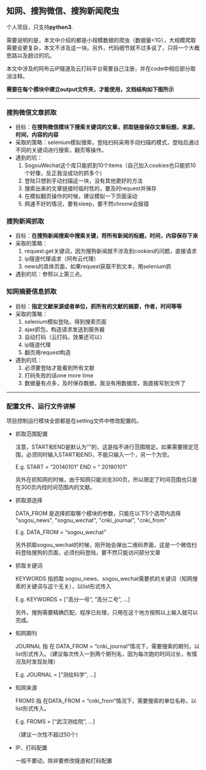 ## 知网、搜狗微信、搜狗新闻爬虫

个人项目，只支持**python3**.

需要说明的是，本文中介绍的都是小规模数据的爬虫（数据量<1G），大规模爬取需要会更复杂，本文不涉及这一块。另外，代码细节就不过多说了，只将一个大概思路以及趟过的坑。

本文中涉及的阿布云IP隧道及云打码平台需要自己注册，并在code中相应部分取消注释。

**需要在每个模块中建立output文件夹，才能使用，文档结构如下图所示**


---
### 搜狗微信文章抓取
- 目标：**在搜狗微信模块下搜索关键词的文章，抓取链接保存文章标题，来源，时间，内容的内容**
- 采取的策略：selenium模拟搜索，登陆扫码采用手动扫描的模式，登陆后通过不同的关键词进行搜索，翻页等操作。
- 遇到的坑：
  1. SogouWechat这个库只能抓到10个items（自己加入cookies也只能抓10个好像，反正我没成功的抓多个）
  2. 登陆只想到手动扫描这一块，没有其他更好的方法
  3. 搜索出来的文章链接时临时性的，要及时request并保存
  4. 在模拟翻页操作的时候，建议模拟一下页面滚动
  5. 网速不好的情况，要有sleep，要不然chrome会报错

### 搜狗新闻抓取
- 目标：**在搜狗新闻搜索中搜索关键，将所有新闻的标题，时间，内容保存下来**
- 采取的策略：
  1. request.get关键词，因为搜狗新闻就不涉及到cookies的问题，直接请求
  2. ip隧道代理请求（阿布云代理）
  3. news的具体页面，如果request获取不到文本，用selenium抓
- 遇到的坑：参照以上第三点。
### 知网摘要信息抓取
- 目标：**指定文献来源或者单位，抓所有的文献的摘要，作者，时间等等**
- 采取的策略：
  1. selenium模拟登陆，得到搜索页面
  2. ajax抓包，构造请求发送到服务器
  3. 自动打码（云打码，效果还可以）
  4. ip隧道代理
  5. 翻页用request构造
- 遇到的坑：
  1. 必须要登陆才能看到所有文献
  2. 打码失败的话one more time
  3. 数据量有点多，及时保存数据，我没有用数据库，我直接写到文件了

---
### 配置文件、运行文件讲解
项目控制运行模块全部都是在setting文件中修改配置的。
- 抓取范围配置

  注意，START和END是默认为””的，这是指不进行范围限定。如果需要限定范围，必须同时输入START和END，不能只输入一个，另一个为空。

  E.g. START =  “20140101”
  END =  “ 20180101”

  另外在抓知网的时候，由于知网只能浏览300页，所以限定了时间范围也只是在300页内找时间范围内的文献。

- 抓取源选择

  DATA_FROM 是选择抓取哪个模块的参数，只能在以下5个选项内选择
  "sogou_news", "sogou_wechat", "cnki_journal", "cnki_from"

  E.g.  DATA_FROM = “sogou_wechat”

  另外抓取sogou_wechat的时候，刚开始会弹出二维码界面，这是一个微信扫码登陆搜狗的页面，必须扫码登陆，要不然只能访问部分文章

- 抓取关键词

  KEYWORDS 指抓取 sogou_news、sogou_wechat需要抓的关键词（知网搜索的关键词与这个无关），以list形式传入

  E.g.  KEYWORDS = [“高分一号”, “高分二号”, ...]

  另外，搜狗需要精确匹配，程序已处理，只用在这个地方按照以上输入就可以完成。

- 知网期刊

  JOURNAL 指 在 DATA_FROM = “cnki_journal”情况下，需要搜索的期刊，以list形式传入。（建议每次传入一到两个期刊名，因为每次跑的时间过长，有情况及时发现处理）

  E.g. 	JOURNAL = [“测绘科学”, ...]

- 知网来源

  FROMS 指 在DATA_FROM = “cnki_from”情况下，需要搜索的单位名称，以list形式传入。

  E.g. FROMS = [“武汉测绘院”, ...]

  （建议一次性不超过50个）

- IP、打码配置

  一般不要动，除非要修改隧道和打码配置

